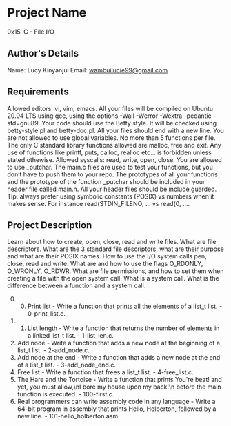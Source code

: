 # Project Name
0x15. C - File I/O
## Author's Details
Name: Lucy Kinyanjui
Email: wambuilucie99@gmail.com
## Requirements
Allowed editors: vi, vim, emacs.
All your files will be compiled on Ubuntu 20.04 LTS using gcc, using the options -Wall -Werror -Wextra -pedantic -std=gnu89.
Your code should use the Betty style. It will be checked using betty-style.pl and betty-doc.pl.
All your files should end with a new line.
You are not allowed to use global variables.
No more than 5 functions per file.
The only C standard library functions allowed are malloc, free and exit. Any use of functions like printf, puts, calloc, realloc etc… is forbidden unless stated othewise.
Allowed syscalls: read, write, open, close.
You are allowed to use _putchar.
The main.c files are used to test your functions, but you don’t have to push them to your repo.
The prototypes of all your functions and the prototype of the function _putchar should be included in your header file called main.h.
All your header files should be include guarded.
Tip: always prefer using symbolic constants (POSIX) vs numbers when it makes sense. For instance read(STDIN_FILENO, ... vs read(0, ....
## Project Description
Learn about how to create, open, close, read and write files. What are file descriptors. What are the 3 standard file descriptors, what are their purpose and what are their POSIX names. How to use the I/O system calls pen, close, read and write. What are and how to use the flags O_RDONLY, O_WRONLY, O_RDWR. What are file permissions, and how to set them when creating a file with the open system call. What is a system call. What is the difference between a function and a system call.

0. 0. Print list - Write a function that prints all the elements of a list_t list. - 0-print_list.c.
1. 1. List length - Write a function that returns the number of elements in a linked list_t list. - 1-list_len.c.
2. Add node - Write a function that adds a new node at the beginning of a list_t list. - 2-add_node.c.
3. Add node at the end - Write a function that adds a new node at the end of a list_t list. - 3-add_node_end.c.
4. Free list - Write a function that frees a list_t list. - 4-free_list.c.
5. The Hare and the Tortoise - Write a function that prints You're beat! and yet, you must allow,\nI bore my house upon my back!\n before the main function is executed. - 100-first.c.
6. Real programmers can write assembly code in any language - Write a 64-bit program in assembly that prints Hello, Holberton, followed by a new line. - 101-hello_holberton.asm.

